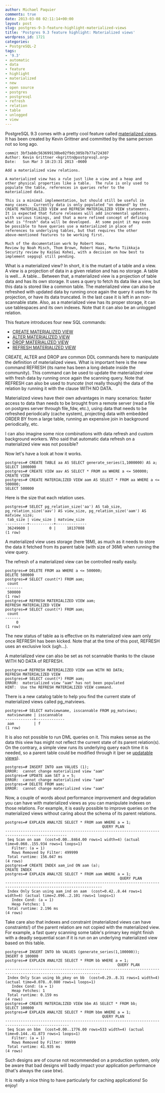 ```yaml
---
author: Michael Paquier
comments: true
date: 2013-03-08 02:11:14+00:00
layout: post
slug: postgres-9-3-feature-highlight-materialized-views
title: 'Postgres 9.3 feature highlight: Materialized views'
wordpress_id: 1721
categories:
- PostgreSQL-2
tags:
- '9.3'
- automatic
- data
- feature
- highlight
- materialized
- new
- open source
- postgres
- postgresql
- refresh
- relation
- table
- unlogged
- view
---
```


PostgreSQL 9.3 comes with a pretty cool feature called [materialized views](http://www.postgresql.org/docs/devel/static/rules-materializedviews.html). It has been created by Kevin Grittner and committed by the same person not so long ago.

    commit 3bf3ab8c563699138be02f9dc305b7b77a724307
    Author: Kevin Grittner <kgrittn@postgresql.org>
    Date:   Sun Mar 3 18:23:31 2013 -0600
    
    Add a materialized view relations.
    
    A materialized view has a rule just like a view and a heap and
    other physical properties like a table.  The rule is only used to
    populate the table, references in queries refer to the
    materialized data.
    
    This is a minimal implementation, but should still be useful in
    many cases.  Currently data is only populated "on demand" by the
    CREATE MATERIALIZED VIEW and REFRESH MATERIALIZED VIEW statements.
    It is expected that future releases will add incremental updates
    with various timings, and that a more refined concept of defining
    what is "fresh" data will be developed.  At some point it may even
    be possible to have queries use a materialized in place of
    references to underlying tables, but that requires the other
    above-mentioned features to be working first.
    
    Much of the documentation work by Robert Haas.
    Review by Noah Misch, Thom Brown, Robert Haas, Marko Tiikkaja
    Security review by KaiGai Kohei, with a decision on how best to
    implement sepgsql still pending.

What is a materialized view? In short, it is the mutant of a table and a view. A view is a projection of data in a given relation and has no storage. A table is well... A table...
Between that, a materialized view is a projection of table data and has its own storage. It uses a query to fetch its data like a view, but this data is stored like a common table. The materialized view can also be refreshed with updated data by running once again the query it uses for its projection, or have its data truncated. In the last case it is left in an non-scannable state. Also, as a materialized view has its proper storage, it can use tablespaces and its own indexes. Note that it can also be an unlogged relation.

This feature introduces four new SQL commands:

  * [CREATE MATERIALIZED VIEW](http://www.postgresql.org/docs/devel/static/sql-creatematerializedview.html)
  * [ALTER MATERIALIZED VIEW](http://www.postgresql.org/docs/devel/static/sql-altermaterializedview.html)
  * [DROP MATERIALIZED VIEW](http://www.postgresql.org/docs/devel/static/sql-dropmaterializedview.html)
  * [REFRESH MATERIALIZED VIEW](http://www.postgresql.org/docs/devel/static/sql-refreshmaterializedview.html)

CREATE, ALTER and DROP are common DDL commands here to manipulate the definition of materialized views. What is important here is the new command REFRESH (its name has been a long debate inside the community). This command can be used to update the materialized view with fresh data by running once again the scanning query. Note that REFRESH can also be used to *truncate* (not really though) the data of the relation by running it with the clause WITH NO DATA.

Materialized views have their own advantages in many scenarios: faster access to data than needs to be brought from a remote server (read a file on postgres server through file\_fdw, etc.), using data that needs to be refreshed periodically (cache system), projecting data with embedded ORDER BY from a large table, running an expensive join in background periodically, etc.

I can also imagine some nice combinations with data refresh and custom background workers. Who said that automatic data refresh on a materialized view was not possible?

Now let's have a look at how it works.

    postgres=# CREATE TABLE aa AS SELECT generate_series(1,1000000) AS a;
    SELECT 1000000
    postgres=# CREATE VIEW aav AS SELECT * FROM aa WHERE a <= 500000;
    CREATE VIEW
    postgres=# CREATE MATERIALIZED VIEW aam AS SELECT * FROM aa WHERE a <= 500000;
    SELECT 500000

Here is the size that each relation uses.

    postgres=# SELECT pg_relation_size('aa') AS tab_size, pg_relation_size('aav') AS view_size, pg_relation_size('aam') AS matview_size;
     tab_size | view_size | matview_size 
    ----------+-----------+--------------
     36249600 |         0 |     18137088
    (1 row)

A materialized view uses storage (here 18M), as much as it needs to store the data it fetched from its parent table (with size of 36M) when running the view query.

The refresh of a materialized view can be controlled really easily.

    postgres=# DELETE FROM aa WHERE a <= 500000;
    DELETE 500000
    postgres=# SELECT count(*) FROM aam;
     count  
    --------
     500000
    (1 row)
    postgres=# REFRESH MATERIALIZED VIEW aam;
    REFRESH MATERIALIZED VIEW
    postgres=# SELECT count(*) FROM aam;
     count 
    -------
         0
    (1 row)

The new status of table aa is effective on its materialized view aam only once REFRESH has been kicked. Note that at the time of this post, REFRESH uses an exclusive lock (ugh...).

A materialized view can also be set as not scannable thanks to the clause WITH NO DATA of REFRESH.

    postgres=# REFRESH MATERIALIZED VIEW aam WITH NO DATA;
    REFRESH MATERIALIZED VIEW
    postgres=# SELECT count(*) FROM aam;
    ERROR:  materialized view "aam" has not been populated
    HINT:  Use the REFRESH MATERIALIZED VIEW command.

There is a new catalog table to help you find the current state of materialized views called pg\_matviews.

    postgres=# SELECT matviewname, isscannable FROM pg_matviews;
     matviewname | isscannable 
    -------------+-------------
     aam         | f
    (1 row)

It is also not possible to run DML queries on it. This makes sense as the data this view has might not reflect the current state of its parent relation(s). On the contrary, a simple view runs its underlying query each time it is needed, so a parent table could be modified through it (per se [updatable views](http://michael.otacoo.com/postgresql-2/postgres-9-3-feature-highlight-auto-updatable-views/)).

    postgres=# INSERT INTO aam VALUES (1);
    ERROR:  cannot change materialized view "aam"
    postgres=# UPDATE aam SET a = 5;
    ERROR:  cannot change materialized view "aam"
    postgres=# DELETE FROM aam;
    ERROR:  cannot change materialized view "aam"

Now, a couple of words about performance improvement and degradation you can have with materialized views as you can manipulate indexes on those relations. For example, it is easily possible to improve queries on the materialized views without caring about the schema of its parent relations.

    postgres=# EXPLAIN ANALYZE SELECT * FROM aam WHERE a = 1;
                                                QUERY PLAN                                            
    --------------------------------------------------------------------------------------------------
     Seq Scan on aam  (cost=0.00..8464.00 rows=1 width=4) (actual time=0.060..155.934 rows=1 loops=1)
       Filter: (a = 1)
       Rows Removed by Filter: 499999
     Total runtime: 156.047 ms
    (4 rows)
    postgres=# CREATE INDEX aam_ind ON aam (a);
    CREATE INDEX
    postgres=# EXPLAIN ANALYZE SELECT * FROM aam WHERE a = 1;
                                                        QUERY PLAN                                                    
    ------------------------------------------------------------------------------------------------------------------
     Index Only Scan using aam_ind on aam  (cost=0.42..8.44 rows=1 width=4) (actual time=2.096..2.101 rows=1 loops=1)
       Index Cond: (a = 1)
       Heap Fetches: 1
     Total runtime: 2.196 ms
    (4 rows)

Take care also that indexes and constraint (materialized views can have constraints!) of the parent relation are not copied with the materialized view. For example, a fast query scanning some table's primary key might finish with a deadly sequential scan if it is run on an underlying materialized view based on this table.

    postgres=# INSERT INTO bb VALUES (generate_series(1,100000));
    INSERT 0 100000
    postgres=# EXPLAIN ANALYZE SELECT * FROM bb WHERE a = 1;
                                                       QUERY PLAN                                                    
    -----------------------------------------------------------------------------------------------------------------
     Index Only Scan using bb_pkey on bb  (cost=0.29..8.31 rows=1 width=4) (actual time=0.078..0.080 rows=1 loops=1)
       Index Cond: (a = 1)
       Heap Fetches: 1
     Total runtime: 0.159 ms
    (4 rows)
    postgres=# CREATE MATERIALIZED VIEW bbm AS SELECT * FROM bb;
    SELECT 100000
    postgres=# EXPLAIN ANALYZE SELECT * FROM bbm WHERE a = 1;
                                                QUERY PLAN                                             
    ---------------------------------------------------------------------------------------------------
     Seq Scan on bbm  (cost=0.00..1776.00 rows=533 width=4) (actual time=0.144..41.873 rows=1 loops=1)
       Filter: (a = 1)
       Rows Removed by Filter: 99999
     Total runtime: 41.935 ms
    (4 rows)

Such designs are of course not recommended on a production system, only be aware that bad designs will badly impact your application performance (that's always the case btw).

It is really a nice thing to have particularly for caching applications! So enjoy!

